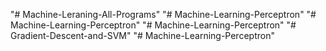 "# Machine-Leraning-All-Programs" 
"# Machine-Learning-Perceptron" 
"# Machine-Learning-Perceptron" 
"# Machine-Learning-Perceptron" 
"# Gradient-Descent-and-SVM" 
"# Machine-Learning-Perceptron" 
